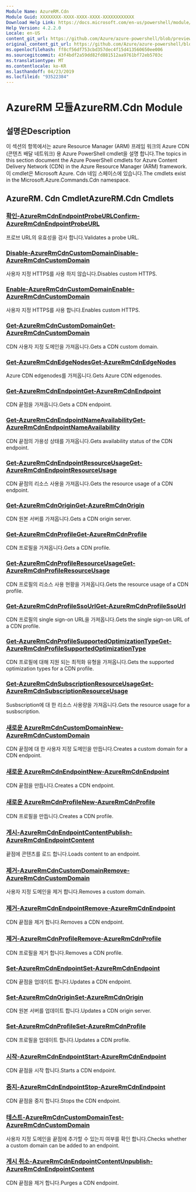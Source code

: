 ```yaml
---
Module Name: AzureRM.Cdn
Module Guid: XXXXXXXX-XXXX-XXXX-XXXX-XXXXXXXXXXXX
Download Help Link: https://docs.microsoft.com/en-us/powershell/module/azurerm.cdn
Help Version: 4.2.2.0
Locale: en-US
content_git_url: https://github.com/Azure/azure-powershell/blob/preview/src/ResourceManager/Cdn/Commands.Cdn/help/AzureRM.Cdn.md
original_content_git_url: https://github.com/Azure/azure-powershell/blob/preview/src/ResourceManager/Cdn/Commands.Cdn/help/AzureRM.Cdn.md
ms.openlocfilehash: ff8cf56df753cbd357dec4f15d413560650ee006
ms.sourcegitcommit: 43f4bdf2a59dd82fd881512aa9761bf72eb5703c
ms.translationtype: MT
ms.contentlocale: ko-KR
ms.lasthandoff: 04/23/2019
ms.locfileid: "93522384"
---
```

# <span data-ttu-id="88258-101">AzureRM 모듈</span><span class="sxs-lookup"><span data-stu-id="88258-101">AzureRM.Cdn Module</span></span>
## <span data-ttu-id="88258-102">설명은</span><span class="sxs-lookup"><span data-stu-id="88258-102">Description</span></span>
<span data-ttu-id="88258-103">이 섹션의 항목에서는 azure Resource Manager (ARM) 프레임 워크의 Azure CDN (콘텐츠 배달 네트워크) 용 Azure PowerShell cmdlet을 설명 합니다.</span><span class="sxs-lookup"><span data-stu-id="88258-103">The topics in this section document the Azure PowerShell cmdlets for Azure Content Delivery Network (CDN) in the Azure Resource Manager (ARM) framework.</span></span> <span data-ttu-id="88258-104">이 cmdlet은 Microsoft Azure. Cdn 네임 스페이스에 있습니다.</span><span class="sxs-lookup"><span data-stu-id="88258-104">The cmdlets exist in the Microsoft.Azure.Commands.Cdn namespace.</span></span>

## <span data-ttu-id="88258-105">AzureRM. Cdn Cmdlet</span><span class="sxs-lookup"><span data-stu-id="88258-105">AzureRM.Cdn Cmdlets</span></span>
### [<span data-ttu-id="88258-106">확인-AzureRmCdnEndpointProbeURL</span><span class="sxs-lookup"><span data-stu-id="88258-106">Confirm-AzureRmCdnEndpointProbeURL</span></span>](Confirm-AzureRmCdnEndpointProbeURL.md)
<span data-ttu-id="88258-107">프로브 URL의 유효성을 검사 합니다.</span><span class="sxs-lookup"><span data-stu-id="88258-107">Validates a probe URL.</span></span>

### [<span data-ttu-id="88258-108">Disable-AzureRmCdnCustomDomain</span><span class="sxs-lookup"><span data-stu-id="88258-108">Disable-AzureRmCdnCustomDomain</span></span>](Disable-AzureRmCdnCustomDomain.md)
<span data-ttu-id="88258-109">사용자 지정 HTTPS를 사용 하지 않습니다.</span><span class="sxs-lookup"><span data-stu-id="88258-109">Disables custom HTTPS.</span></span>

### [<span data-ttu-id="88258-110">Enable-AzureRmCdnCustomDomain</span><span class="sxs-lookup"><span data-stu-id="88258-110">Enable-AzureRmCdnCustomDomain</span></span>](Enable-AzureRmCdnCustomDomain.md)
<span data-ttu-id="88258-111">사용자 지정 HTTPS를 사용 합니다.</span><span class="sxs-lookup"><span data-stu-id="88258-111">Enables custom HTTPS.</span></span>

### [<span data-ttu-id="88258-112">Get-AzureRmCdnCustomDomain</span><span class="sxs-lookup"><span data-stu-id="88258-112">Get-AzureRmCdnCustomDomain</span></span>](Get-AzureRmCdnCustomDomain.md)
<span data-ttu-id="88258-113">CDN 사용자 지정 도메인을 가져옵니다.</span><span class="sxs-lookup"><span data-stu-id="88258-113">Gets a CDN custom domain.</span></span>

### [<span data-ttu-id="88258-114">Get-AzureRmCdnEdgeNodes</span><span class="sxs-lookup"><span data-stu-id="88258-114">Get-AzureRmCdnEdgeNodes</span></span>](Get-AzureRmCdnEdgeNodes.md)
<span data-ttu-id="88258-115">Azure CDN edgenodes를 가져옵니다.</span><span class="sxs-lookup"><span data-stu-id="88258-115">Gets Azure CDN edgenodes.</span></span>

### [<span data-ttu-id="88258-116">Get-AzureRmCdnEndpoint</span><span class="sxs-lookup"><span data-stu-id="88258-116">Get-AzureRmCdnEndpoint</span></span>](Get-AzureRmCdnEndpoint.md)
<span data-ttu-id="88258-117">CDN 끝점을 가져옵니다.</span><span class="sxs-lookup"><span data-stu-id="88258-117">Gets a CDN endpoint.</span></span>

### [<span data-ttu-id="88258-118">Get-AzureRmCdnEndpointNameAvailability</span><span class="sxs-lookup"><span data-stu-id="88258-118">Get-AzureRmCdnEndpointNameAvailability</span></span>](Get-AzureRmCdnEndpointNameAvailability.md)
<span data-ttu-id="88258-119">CDN 끝점의 가용성 상태를 가져옵니다.</span><span class="sxs-lookup"><span data-stu-id="88258-119">Gets availability status of the CDN endpoint.</span></span>

### [<span data-ttu-id="88258-120">Get-AzureRmCdnEndpointResourceUsage</span><span class="sxs-lookup"><span data-stu-id="88258-120">Get-AzureRmCdnEndpointResourceUsage</span></span>](Get-AzureRmCdnEndpointResourceUsage.md)
<span data-ttu-id="88258-121">CDN 끝점의 리소스 사용을 가져옵니다.</span><span class="sxs-lookup"><span data-stu-id="88258-121">Gets the resource usage of a CDN endpoint.</span></span>

### [<span data-ttu-id="88258-122">Get-AzureRmCdnOrigin</span><span class="sxs-lookup"><span data-stu-id="88258-122">Get-AzureRmCdnOrigin</span></span>](Get-AzureRmCdnOrigin.md)
<span data-ttu-id="88258-123">CDN 원본 서버를 가져옵니다.</span><span class="sxs-lookup"><span data-stu-id="88258-123">Gets a CDN origin server.</span></span>

### [<span data-ttu-id="88258-124">Get-AzureRmCdnProfile</span><span class="sxs-lookup"><span data-stu-id="88258-124">Get-AzureRmCdnProfile</span></span>](Get-AzureRmCdnProfile.md)
<span data-ttu-id="88258-125">CDN 프로필을 가져옵니다.</span><span class="sxs-lookup"><span data-stu-id="88258-125">Gets a CDN profile.</span></span>

### [<span data-ttu-id="88258-126">Get-AzureRmCdnProfileResourceUsage</span><span class="sxs-lookup"><span data-stu-id="88258-126">Get-AzureRmCdnProfileResourceUsage</span></span>](Get-AzureRmCdnProfileResourceUsage.md)
<span data-ttu-id="88258-127">CDN 프로필의 리소스 사용 현황을 가져옵니다.</span><span class="sxs-lookup"><span data-stu-id="88258-127">Gets the resource usage of a CDN profile.</span></span>

### [<span data-ttu-id="88258-128">Get-AzureRmCdnProfileSsoUrl</span><span class="sxs-lookup"><span data-stu-id="88258-128">Get-AzureRmCdnProfileSsoUrl</span></span>](Get-AzureRmCdnProfileSsoUrl.md)
<span data-ttu-id="88258-129">CDN 프로필의 single sign-on URL을 가져옵니다.</span><span class="sxs-lookup"><span data-stu-id="88258-129">Gets the single sign-on URL of a CDN profile.</span></span>

### [<span data-ttu-id="88258-130">Get-AzureRmCdnProfileSupportedOptimizationType</span><span class="sxs-lookup"><span data-stu-id="88258-130">Get-AzureRmCdnProfileSupportedOptimizationType</span></span>](Get-AzureRmCdnProfileSupportedOptimizationType.md)
<span data-ttu-id="88258-131">CDN 프로필에 대해 지원 되는 최적화 유형을 가져옵니다.</span><span class="sxs-lookup"><span data-stu-id="88258-131">Gets the supported optimization types for a CDN profile.</span></span>

### [<span data-ttu-id="88258-132">Get-AzureRmCdnSubscriptionResourceUsage</span><span class="sxs-lookup"><span data-stu-id="88258-132">Get-AzureRmCdnSubscriptionResourceUsage</span></span>](Get-AzureRmCdnSubscriptionResourceUsage.md)
<span data-ttu-id="88258-133">Susbscription에 대 한 리소스 사용량을 가져옵니다.</span><span class="sxs-lookup"><span data-stu-id="88258-133">Gets the resource usage for a susbscription.</span></span>

### [<span data-ttu-id="88258-134">새로운 AzureRmCdnCustomDomain</span><span class="sxs-lookup"><span data-stu-id="88258-134">New-AzureRmCdnCustomDomain</span></span>](New-AzureRmCdnCustomDomain.md)
<span data-ttu-id="88258-135">CDN 끝점에 대 한 사용자 지정 도메인을 만듭니다.</span><span class="sxs-lookup"><span data-stu-id="88258-135">Creates a custom domain for a CDN endpoint.</span></span>

### [<span data-ttu-id="88258-136">새로운 AzureRmCdnEndpoint</span><span class="sxs-lookup"><span data-stu-id="88258-136">New-AzureRmCdnEndpoint</span></span>](New-AzureRmCdnEndpoint.md)
<span data-ttu-id="88258-137">CDN 끝점을 만듭니다.</span><span class="sxs-lookup"><span data-stu-id="88258-137">Creates a CDN endpoint.</span></span>

### [<span data-ttu-id="88258-138">새로운 AzureRmCdnProfile</span><span class="sxs-lookup"><span data-stu-id="88258-138">New-AzureRmCdnProfile</span></span>](New-AzureRmCdnProfile.md)
<span data-ttu-id="88258-139">CDN 프로필을 만듭니다.</span><span class="sxs-lookup"><span data-stu-id="88258-139">Creates a CDN profile.</span></span>

### [<span data-ttu-id="88258-140">게시-AzureRmCdnEndpointContent</span><span class="sxs-lookup"><span data-stu-id="88258-140">Publish-AzureRmCdnEndpointContent</span></span>](Publish-AzureRmCdnEndpointContent.md)
<span data-ttu-id="88258-141">끝점에 콘텐츠를 로드 합니다.</span><span class="sxs-lookup"><span data-stu-id="88258-141">Loads content to an endpoint.</span></span>

### [<span data-ttu-id="88258-142">제거-AzureRmCdnCustomDomain</span><span class="sxs-lookup"><span data-stu-id="88258-142">Remove-AzureRmCdnCustomDomain</span></span>](Remove-AzureRmCdnCustomDomain.md)
<span data-ttu-id="88258-143">사용자 지정 도메인을 제거 합니다.</span><span class="sxs-lookup"><span data-stu-id="88258-143">Removes a custom domain.</span></span>

### [<span data-ttu-id="88258-144">제거-AzureRmCdnEndpoint</span><span class="sxs-lookup"><span data-stu-id="88258-144">Remove-AzureRmCdnEndpoint</span></span>](Remove-AzureRmCdnEndpoint.md)
<span data-ttu-id="88258-145">CDN 끝점을 제거 합니다.</span><span class="sxs-lookup"><span data-stu-id="88258-145">Removes a CDN endpoint.</span></span>

### [<span data-ttu-id="88258-146">제거-AzureRmCdnProfile</span><span class="sxs-lookup"><span data-stu-id="88258-146">Remove-AzureRmCdnProfile</span></span>](Remove-AzureRmCdnProfile.md)
<span data-ttu-id="88258-147">CDN 프로필을 제거 합니다.</span><span class="sxs-lookup"><span data-stu-id="88258-147">Removes a CDN profile.</span></span>

### [<span data-ttu-id="88258-148">Set-AzureRmCdnEndpoint</span><span class="sxs-lookup"><span data-stu-id="88258-148">Set-AzureRmCdnEndpoint</span></span>](Set-AzureRmCdnEndpoint.md)
<span data-ttu-id="88258-149">CDN 끝점을 업데이트 합니다.</span><span class="sxs-lookup"><span data-stu-id="88258-149">Updates a CDN endpoint.</span></span>

### [<span data-ttu-id="88258-150">Set-AzureRmCdnOrigin</span><span class="sxs-lookup"><span data-stu-id="88258-150">Set-AzureRmCdnOrigin</span></span>](Set-AzureRmCdnOrigin.md)
<span data-ttu-id="88258-151">CDN 원본 서버를 업데이트 합니다.</span><span class="sxs-lookup"><span data-stu-id="88258-151">Updates a CDN origin server.</span></span>

### [<span data-ttu-id="88258-152">Set-AzureRmCdnProfile</span><span class="sxs-lookup"><span data-stu-id="88258-152">Set-AzureRmCdnProfile</span></span>](Set-AzureRmCdnProfile.md)
<span data-ttu-id="88258-153">CDN 프로필을 업데이트 합니다.</span><span class="sxs-lookup"><span data-stu-id="88258-153">Updates a CDN profile.</span></span>

### [<span data-ttu-id="88258-154">시작-AzureRmCdnEndpoint</span><span class="sxs-lookup"><span data-stu-id="88258-154">Start-AzureRmCdnEndpoint</span></span>](Start-AzureRmCdnEndpoint.md)
<span data-ttu-id="88258-155">CDN 끝점을 시작 합니다.</span><span class="sxs-lookup"><span data-stu-id="88258-155">Starts a CDN endpoint.</span></span>

### [<span data-ttu-id="88258-156">중지-AzureRmCdnEndpoint</span><span class="sxs-lookup"><span data-stu-id="88258-156">Stop-AzureRmCdnEndpoint</span></span>](Stop-AzureRmCdnEndpoint.md)
<span data-ttu-id="88258-157">CDN 끝점을 중지 합니다.</span><span class="sxs-lookup"><span data-stu-id="88258-157">Stops the CDN endpoint.</span></span>

### [<span data-ttu-id="88258-158">테스트-AzureRmCdnCustomDomain</span><span class="sxs-lookup"><span data-stu-id="88258-158">Test-AzureRmCdnCustomDomain</span></span>](Test-AzureRmCdnCustomDomain.md)
<span data-ttu-id="88258-159">사용자 지정 도메인을 끝점에 추가할 수 있는지 여부를 확인 합니다.</span><span class="sxs-lookup"><span data-stu-id="88258-159">Checks whether a custom domain can be added to an endpoint.</span></span>

### [<span data-ttu-id="88258-160">게시 취소-AzureRmCdnEndpointContent</span><span class="sxs-lookup"><span data-stu-id="88258-160">Unpublish-AzureRmCdnEndpointContent</span></span>](Unpublish-AzureRmCdnEndpointContent.md)
<span data-ttu-id="88258-161">CDN 끝점을 제거 합니다.</span><span class="sxs-lookup"><span data-stu-id="88258-161">Purges a CDN endpoint.</span></span>

